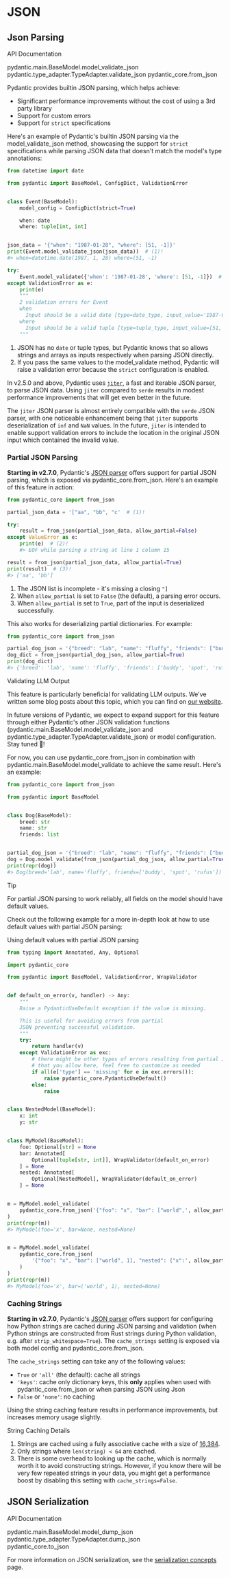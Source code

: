 # JSON

## Json Parsing

API Documentation

pydantic.main.BaseModel.model_validate_json pydantic.type_adapter.TypeAdapter.validate_json pydantic_core.from_json

Pydantic provides builtin JSON parsing, which helps achieve:

- Significant performance improvements without the cost of using a 3rd party library
- Support for custom errors
- Support for `strict` specifications

Here's an example of Pydantic's builtin JSON parsing via the model_validate_json method, showcasing the support for `strict` specifications while parsing JSON data that doesn't match the model's type annotations:

```python
from datetime import date

from pydantic import BaseModel, ConfigDict, ValidationError


class Event(BaseModel):
    model_config = ConfigDict(strict=True)

    when: date
    where: tuple[int, int]


json_data = '{"when": "1987-01-28", "where": [51, -1]}'
print(Event.model_validate_json(json_data))  # (1)!
#> when=datetime.date(1987, 1, 28) where=(51, -1)

try:
    Event.model_validate({'when': '1987-01-28', 'where': [51, -1]})  # (2)!
except ValidationError as e:
    print(e)
    """
    2 validation errors for Event
    when
      Input should be a valid date [type=date_type, input_value='1987-01-28', input_type=str]
    where
      Input should be a valid tuple [type=tuple_type, input_value=[51, -1], input_type=list]
    """

```

1. JSON has no `date` or tuple types, but Pydantic knows that so allows strings and arrays as inputs respectively when parsing JSON directly.
1. If you pass the same values to the model_validate method, Pydantic will raise a validation error because the `strict` configuration is enabled.

In v2.5.0 and above, Pydantic uses [`jiter`](https://docs.rs/jiter/latest/jiter/), a fast and iterable JSON parser, to parse JSON data. Using `jiter` compared to `serde` results in modest performance improvements that will get even better in the future.

The `jiter` JSON parser is almost entirely compatible with the `serde` JSON parser, with one noticeable enhancement being that `jiter` supports deserialization of `inf` and `NaN` values. In the future, `jiter` is intended to enable support validation errors to include the location in the original JSON input which contained the invalid value.

### Partial JSON Parsing

**Starting in v2.7.0**, Pydantic's [JSON parser](https://docs.rs/jiter/latest/jiter/) offers support for partial JSON parsing, which is exposed via pydantic_core.from_json. Here's an example of this feature in action:

```python
from pydantic_core import from_json

partial_json_data = '["aa", "bb", "c'  # (1)!

try:
    result = from_json(partial_json_data, allow_partial=False)
except ValueError as e:
    print(e)  # (2)!
    #> EOF while parsing a string at line 1 column 15

result = from_json(partial_json_data, allow_partial=True)
print(result)  # (3)!
#> ['aa', 'bb']

```

1. The JSON list is incomplete - it's missing a closing `"]`
1. When `allow_partial` is set to `False` (the default), a parsing error occurs.
1. When `allow_partial` is set to `True`, part of the input is deserialized successfully.

This also works for deserializing partial dictionaries. For example:

```python
from pydantic_core import from_json

partial_dog_json = '{"breed": "lab", "name": "fluffy", "friends": ["buddy", "spot", "rufus"], "age'
dog_dict = from_json(partial_dog_json, allow_partial=True)
print(dog_dict)
#> {'breed': 'lab', 'name': 'fluffy', 'friends': ['buddy', 'spot', 'rufus']}

```

Validating LLM Output

This feature is particularly beneficial for validating LLM outputs. We've written some blog posts about this topic, which you can find on [our website](https://pydantic.dev/articles).

In future versions of Pydantic, we expect to expand support for this feature through either Pydantic's other JSON validation functions (pydantic.main.BaseModel.model_validate_json and pydantic.type_adapter.TypeAdapter.validate_json) or model configuration. Stay tuned 🚀!

For now, you can use pydantic_core.from_json in combination with pydantic.main.BaseModel.model_validate to achieve the same result. Here's an example:

```python
from pydantic_core import from_json

from pydantic import BaseModel


class Dog(BaseModel):
    breed: str
    name: str
    friends: list


partial_dog_json = '{"breed": "lab", "name": "fluffy", "friends": ["buddy", "spot", "rufus"], "age'
dog = Dog.model_validate(from_json(partial_dog_json, allow_partial=True))
print(repr(dog))
#> Dog(breed='lab', name='fluffy', friends=['buddy', 'spot', 'rufus'])

```

Tip

For partial JSON parsing to work reliably, all fields on the model should have default values.

Check out the following example for a more in-depth look at how to use default values with partial JSON parsing:

Using default values with partial JSON parsing

```python
from typing import Annotated, Any, Optional

import pydantic_core

from pydantic import BaseModel, ValidationError, WrapValidator


def default_on_error(v, handler) -> Any:
    """
    Raise a PydanticUseDefault exception if the value is missing.

    This is useful for avoiding errors from partial
    JSON preventing successful validation.
    """
    try:
        return handler(v)
    except ValidationError as exc:
        # there might be other types of errors resulting from partial JSON parsing
        # that you allow here, feel free to customize as needed
        if all(e['type'] == 'missing' for e in exc.errors()):
            raise pydantic_core.PydanticUseDefault()
        else:
            raise


class NestedModel(BaseModel):
    x: int
    y: str


class MyModel(BaseModel):
    foo: Optional[str] = None
    bar: Annotated[
        Optional[tuple[str, int]], WrapValidator(default_on_error)
    ] = None
    nested: Annotated[
        Optional[NestedModel], WrapValidator(default_on_error)
    ] = None


m = MyModel.model_validate(
    pydantic_core.from_json('{"foo": "x", "bar": ["world",', allow_partial=True)
)
print(repr(m))
#> MyModel(foo='x', bar=None, nested=None)


m = MyModel.model_validate(
    pydantic_core.from_json(
        '{"foo": "x", "bar": ["world", 1], "nested": {"x":', allow_partial=True
    )
)
print(repr(m))
#> MyModel(foo='x', bar=('world', 1), nested=None)

```

### Caching Strings

**Starting in v2.7.0**, Pydantic's [JSON parser](https://docs.rs/jiter/latest/jiter/) offers support for configuring how Python strings are cached during JSON parsing and validation (when Python strings are constructed from Rust strings during Python validation, e.g. after `strip_whitespace=True`). The `cache_strings` setting is exposed via both model config and pydantic_core.from_json.

The `cache_strings` setting can take any of the following values:

- `True` or `'all'` (the default): cache all strings
- `'keys'`: cache only dictionary keys, this **only** applies when used with pydantic_core.from_json or when parsing JSON using Json
- `False` or `'none'`: no caching

Using the string caching feature results in performance improvements, but increases memory usage slightly.

String Caching Details

1. Strings are cached using a fully associative cache with a size of [16,384](https://github.com/pydantic/jiter/blob/5bbdcfd22882b7b286416b22f74abd549c7b2fd7/src/py_string_cache.rs#L113).
1. Only strings where `len(string) < 64` are cached.
1. There is some overhead to looking up the cache, which is normally worth it to avoid constructing strings. However, if you know there will be very few repeated strings in your data, you might get a performance boost by disabling this setting with `cache_strings=False`.

## JSON Serialization

API Documentation

pydantic.main.BaseModel.model_dump_json\
pydantic.type_adapter.TypeAdapter.dump_json\
pydantic_core.to_json

For more information on JSON serialization, see the [serialization concepts](../serialization/) page.
